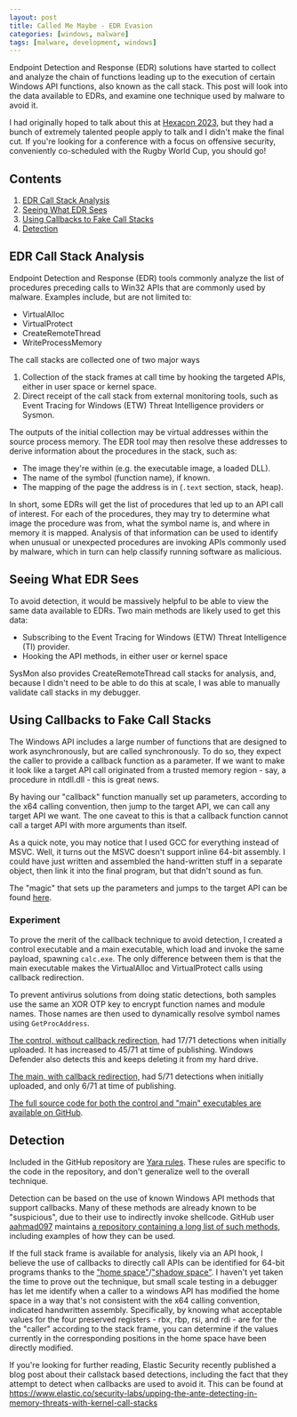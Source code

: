 ```yaml
---
layout: post
title: Called Me Maybe - EDR Evasion
categories: [windows, malware]
tags: [malware, development, windows]
---
```


Endpoint Detection and Response (EDR) solutions have started to collect and analyze
the chain of functions leading up to the execution of certain Windows API
functions, also known as the call stack. This post will look into the data
available to EDRs, and examine one technique used by malware to avoid it. 

I had originally hoped to talk about this at [Hexacon 2023](https://hexacon.fr),
but they had a bunch of extremely talented people apply to talk and I didn't
make the final cut. If you're looking for a conference with a focus on offensive
security, conveniently co-scheduled with the Rugby World Cup, you should go!

## Contents

1. [EDR Call Stack Analysis](#edr-call-stack-analysis)
2. [Seeing What EDR Sees](#seeing-what-edr-sees)
3. [Using Callbacks to Fake Call Stacks](#using-callbacks-to-fake-call-stacks)
4. [Detection](#detection)

## EDR Call Stack Analysis

Endpoint Detection and Response (EDR) tools commonly analyze the list of
procedures preceding calls to Win32 APIs that are commonly used by malware.
Examples include, but are not limited to:
* VirtualAlloc
* VirtualProtect
* CreateRemoteThread
* WriteProcessMemory

The call stacks are collected one of two major ways
1. Collection of the stack frames at call time by hooking the targeted APIs,
either in user space or kernel space.
2. Direct receipt of the call stack from external monitoring tools, such as
Event Tracing for Windows (ETW) Threat Intelligence providers or Sysmon.

The outputs of the initial collection may be virtual addresses within the
source process memory. The EDR tool may then resolve these addresses to derive
information about the procedures in the stack, such as:
* The image they're within (e.g. the executable image, a loaded DLL).
* The name of the symbol (function name), if known.
* The mapping of the page the address is in (`.text` section, stack, heap).

In short, some EDRs will get the list of procedures that led up to an API call
of interest. For each of the procedures, they may try to determine what image
the procedure was from, what the symbol name is, and where in memory it is
mapped. Analysis of that information can be used to identify when unusual or
unexpected procedures are invoking APIs commonly used by malware, which in turn
can help classify running software as malicious.

## Seeing What EDR Sees

To avoid detection, it would be massively helpful to be able to view the same
data available to EDRs. Two main methods are likely used to get this data:
*   Subscribing to the Event Tracing for Windows (ETW) Threat Intelligence (TI)
    provider.
*   Hooking the API methods, in either user or kernel space

SysMon also provides CreateRemoteThread call stacks for analysis, and, because
I didn't need to be able to do this at scale, I was able to manually validate
call stacks in my debugger. 

## Using Callbacks to Fake Call Stacks

The Windows API includes a large number of functions that are designed to work
asynchronously, but are called synchronously. To do so, they expect the caller
to provide a callback function as a parameter. If we want to make it look like
a target API call originated from a trusted memory region - say, a procedure in
ntdll.dll - this is great news.

By having our "callback" function manually set up parameters, according to the
x64 calling convention, then jump to the target API, we can call any target API
we want. The one caveat to this is that a callback function cannot call a
target API with more arguments than itself.

As a quick note, you may notice that I used GCC for everything instead of MSVC.
Well, it turns out the MSVC doesn't support inline 64-bit assembly. I could
have just written and assembled the hand-written stuff in a separate object,
then link it into the final program, but that didn't sound as fun.

The "magic" that sets up the parameters and jumps to the target API can be
found [here](https://github.com/micrictor/windows-api-proxy/blob/hexacon/thunk.h).

### Experiment

To prove the merit of the callback technique to avoid detection, I created a
control executable and a main executable, which load and invoke the same
payload, spawning `calc.exe`. The only difference between them is that the
main executable makes the VirtualAlloc and VirtualProtect calls using callback
redirection.

To prevent antivirus solutions from doing static detections, both samples use
the same an XOR OTP key to encrypt function names and module names. Those names
are then used to dynamically resolve symbol names using `GetProcAddress`.

[The control, without callback redirection,](https://www.virustotal.com/gui/file/99bcdbde638353fa59f2ce91c0ff7c27f7c2d5cbaf3f2cb720920f436316b8f4?nocache=1)
had 17/71 detections when initially uploaded. It has increased to 45/71 at time
of publishing. Windows Defender also detects this and keeps deleting it from my
hard drive.

[The main, with callback redirection,](https://www.virustotal.com/gui/file/f2f44f72fd1f12bf184327e1a9a79e65eb8b100146ccbe73749f41a41084fbd2?nocache=1)
had 5/71 detections when initially uploaded, and only 6/71 at time of
publishing.

[The full source code for both the control and "main" executables are available on GitHub](https://github.com/micrictor/windows-api-proxy/tree/hexacon).

## Detection

Included in the GitHub repository are [Yara rules](https://github.com/micrictor/windows-api-proxy/tree/hexacon/detections).
These rules are specific to the code in the repository, and don't generalize
well to the overall technique.

Detection can be based on the use of known Windows API methods that support
callbacks. Many of these methods are already known to be "suspicious", due to
their use to indirectly invoke shellcode. GitHub user
[aahmad097](https://github.com/aahmad097) maintains
[a repository containing a long list of such methods](https://github.com/aahmad097/AlternativeShellcodeExec),
including examples of how they can be used.

If the full stack frame is available for analysis, likely via an API hook, I
believe the use of callbacks to directly call APIs can be identified for 64-bit
programs thanks to the ["home space"](https://learn.microsoft.com/en-us/archive/blogs/ntdebugging/challenges-of-debugging-optimized-x64-code)/["shadow space"](https://masm32.com/board/index.php?topic=9227.0).
I haven't yet taken the time to prove out the technique, but small scale
testing in a debugger has let me identify when a caller to a windows API has
modified the home space in a way that's not consistent with the x64 calling
convention, indicated handwritten assembly. Specifically, by knowing what
acceptable values for the four preserved registers - rbx, rbp, rsi, and rdi -
are for the the "caller" according to the stack frame, you can determine if
the values currently in the corresponding positions in the home space have
been directly modified.

If you're looking for further reading, Elastic Security recently published a
blog post about their callstack based detections, including the fact that they
attempt to detect when callbacks are used to avoid it. This can be found at
https://www.elastic.co/security-labs/upping-the-ante-detecting-in-memory-threats-with-kernel-call-stacks


